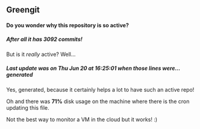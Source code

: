 ## Greengit

#### Do you wonder why this repository is so active?

##### After all it has 3092 commits!

But is it *really* active? Well...

##### Last update was on Thu Jun 20 at 16:25:01 when those lines were... generated

Yes, generated, because it certainly helps a lot to have such an active repo!

Oh and there was **71%** disk usage on the machine
where there is the cron updating this file.

Not the best way to monitor a VM in the cloud but it works! :)
